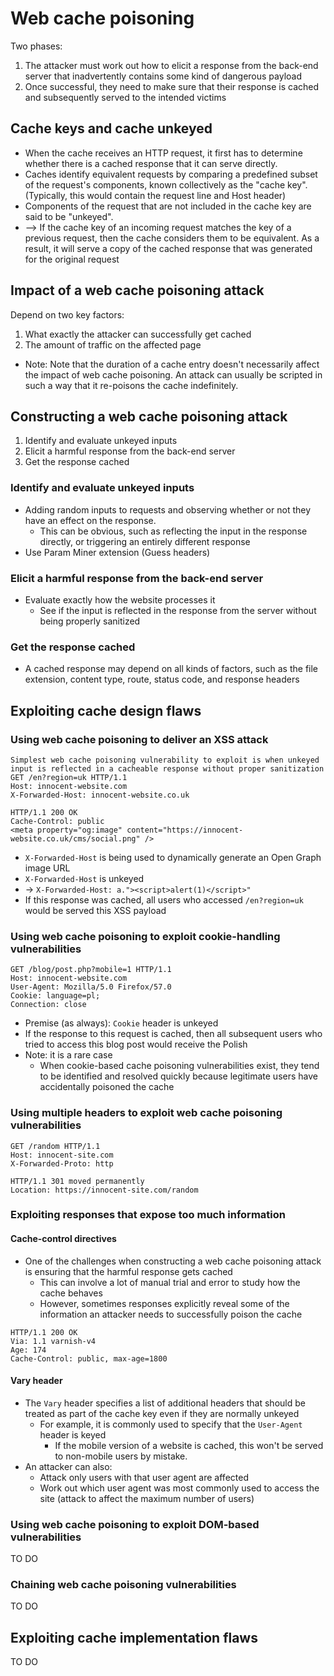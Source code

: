 # Web cache poisoning

Two phases:
1. The attacker must work out how to elicit a response from the back-end server that inadvertently contains some kind of dangerous payload
2. Once successful, they need to make sure that their response is cached and subsequently served to the intended victims

## Cache keys and cache unkeyed
- When the cache receives an HTTP request, it first has to determine whether there is a cached response that it can serve directly.
- Caches identify equivalent requests by comparing a predefined subset of the request's components, known collectively as the "cache key". (Typically, this would contain the request line and Host header)
- Components of the request that are not included in the cache key are said to be "unkeyed".
- --> If the cache key of an incoming request matches the key of a previous request, then the cache considers them to be equivalent. As a result, it will serve a copy of the cached response that was generated for the original request

## Impact of a web cache poisoning attack
Depend on two key factors:
1. What exactly the attacker can successfully get cached
2. The amount of traffic on the affected page
- Note: Note that the duration of a cache entry doesn't necessarily affect the impact of web cache poisoning. An attack can usually be scripted in such a way that it re-poisons the cache indefinitely.

## Constructing a web cache poisoning attack 
1. Identify and evaluate unkeyed inputs
2. Elicit a harmful response from the back-end server
3. Get the response cached

### Identify and evaluate unkeyed inputs
- Adding random inputs to requests and observing whether or not they have an effect on the response.
  - This can be obvious, such as reflecting the input in the response directly, or triggering an entirely different response
- Use Param Miner extension (Guess headers)

### Elicit a harmful response from the back-end server
- Evaluate exactly how the website processes it
  - See if the input is reflected in the response from the server without being properly sanitized

### Get the response cached
- A cached response may depend on all kinds of factors, such as the file extension, content type, route, status code, and response headers

## Exploiting cache design flaws
### Using web cache poisoning to deliver an XSS attack
```
Simplest web cache poisoning vulnerability to exploit is when unkeyed input is reflected in a cacheable response without proper sanitization
GET /en?region=uk HTTP/1.1
Host: innocent-website.com
X-Forwarded-Host: innocent-website.co.uk

HTTP/1.1 200 OK
Cache-Control: public
<meta property="og:image" content="https://innocent-website.co.uk/cms/social.png" />
```
- `X-Forwarded-Host` is being used to dynamically generate an Open Graph image URL
- `X-Forwarded-Host` is unkeyed
- -> `X-Forwarded-Host: a."><script>alert(1)</script>"`
- If this response was cached, all users who accessed `/en?region=uk` would be served this XSS payload

### Using web cache poisoning to exploit cookie-handling vulnerabilities
```
GET /blog/post.php?mobile=1 HTTP/1.1
Host: innocent-website.com
User-Agent: Mozilla/5.0 Firefox/57.0
Cookie: language=pl;
Connection: close
```
- Premise (as always): `Cookie` header is unkeyed
- If the response to this request is cached, then all subsequent users who tried to access this blog post would receive the Polish
- Note: it is a rare case
  - When cookie-based cache poisoning vulnerabilities exist, they tend to be identified and resolved quickly because legitimate users have accidentally poisoned the cache

### Using multiple headers to exploit web cache poisoning vulnerabilities
```
GET /random HTTP/1.1
Host: innocent-site.com
X-Forwarded-Proto: http

HTTP/1.1 301 moved permanently
Location: https://innocent-site.com/random
```

### Exploiting responses that expose too much information
#### Cache-control directives
- One of the challenges when constructing a web cache poisoning attack is ensuring that the harmful response gets cached
  - This can involve a lot of manual trial and error to study how the cache behaves
  - However, sometimes responses explicitly reveal some of the information an attacker needs to successfully poison the cache
```
HTTP/1.1 200 OK
Via: 1.1 varnish-v4
Age: 174
Cache-Control: public, max-age=1800
```
#### Vary header
- The `Vary` header specifies a list of additional headers that should be treated as part of the cache key even if they are normally unkeyed
  - For example, it is commonly used to specify that the `User-Agent` header is keyed
      - If the mobile version of a website is cached, this won't be served to non-mobile users by mistake.
- An attacker can also:
  - Attack only users with that user agent are affected
  - Work out which user agent was most commonly used to access the site (attack to affect the maximum number of users)

### Using web cache poisoning to exploit DOM-based vulnerabilities
TO DO

### Chaining web cache poisoning vulnerabilities
TO DO

## Exploiting cache implementation flaws
TO DO
